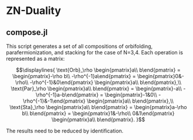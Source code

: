 # ZN-Duality
## compose.jl
This script generates a set of all compositions of orbifolding, parafermionization, and stacking for the case of N=3,4.
Each operation is represented as a matrix:

```math
\displaylines{
\text{Orb}_\rho \begin{pmatrix}a\\ b\end{pmatrix} = \begin{pmatrix}-\rho b\\ -\rho^{-1}a\end{pmatrix} = \begin{pmatrix}0&-\rho\\ -\rho^{-1}&0\end{pmatrix} \begin{pmatrix}a\\ b\end{pmatrix},\\
\text{Par}_\rho \begin{pmatrix}a\\ b\end{pmatrix} = \begin{pmatrix}-a\\ -\rho^{-1}a-b\end{pmatrix} = \begin{pmatrix}-1&0\\ -\rho^{-1}&-1\end{pmatrix} \begin{pmatrix}a\\ b\end{pmatrix},\\
\text{Sta}_\rho \begin{pmatrix}a\\ b\end{pmatrix} = \begin{pmatrix}a-\rho b\\ b\end{pmatrix} = \begin{pmatrix}1&-\rho\\ 0&1\end{pmatrix} \begin{pmatrix}a\\ b\end{pmatrix}.
}
```

The results need to be reduced by identification.
